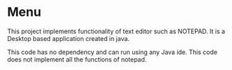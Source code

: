 # Menu
This project implements functionality of text editor such as NOTEPAD. It is a Desktop based application created in java.

This code has no dependency and can run using any Java ide. This code does not implement all the functions of notepad.
